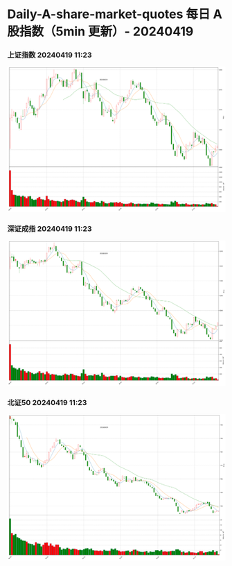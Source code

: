 
# Daily-A-share-market-quotes 每日 A 股指数（5min 更新）- 20240419

### 上证指数 20240419 11:23
![](./fig/2024/4/20240419-sh000001.png)

### 深证成指 20240419 11:23
![](./fig/2024/4/20240419-sz399001.png)

### 北证50 20240419 11:23
![](./fig/2024/4/20240419-bj899050.png)
